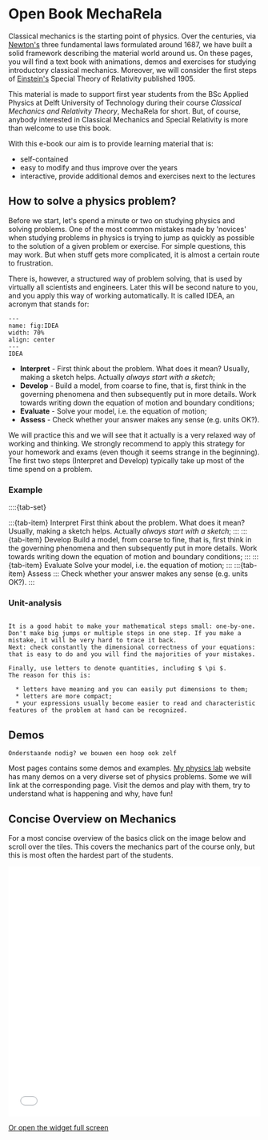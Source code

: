 # Open Book MechaRela #

Classical mechanics is the starting point of physics. Over the centuries, via <a href="https://en.wikipedia.org/wiki/Isaac_Newton">Newton's</a> three fundamental laws formulated around 1687, we have built a solid framework describing the material world around us. On these pages, you will find a text book with animations, demos and exercises for studying introductory classical mechanics. Moreover, we will consider the first steps of <a href="https://en.wikipedia.org/wiki/Albert_Einstein">Einstein's</a> Special Theory of Relativity published 1905.

This material is made to support first year students from the BSc Applied Physics at Delft University of Technology during their course *Classical Mechanics and Relativity Theory*, MechaRela for short. But, of course, anybody interested in Classical Mechanics and Special Relativity is more than welcome to use this book.

With this e-book our aim is to provide learning material that is:

* self-contained
* easy to modify and thus improve over the years
* interactive, provide additional demos and exercises next to the lectures


## How to solve a physics problem?

Before we start, let's spend a minute or two on studying physics and solving problems.
One of the most common mistakes made by 'novices' when studying problems in physics is trying to jump as quickly as possible to the solution of a given problem or exercise. For simple questions, this may work. But when stuff gets more complicated, it is almost a certain route to frustration.

There is, however, a structured way of problem solving, that is used by virtually all scientists and engineers. Later this will be second nature to you, and you apply this way of working automatically. It is called IDEA, an acronym that stands for:

```{figure} images/IDEA.jpg
---
name: fig:IDEA
width: 70%
align: center
---
IDEA 
```

* **Interpret** - First think about the problem. What does it mean? Usually, making a sketch helps. Actually  _always start with a sketch_;
* **Develop** - Build a model, from coarse to fine, that is, first think in the governing phenomena and then subsequently put in more details. Work towards writing down the equation of motion and boundary conditions;
* **Evaluate** - Solve your model, i.e. the equation of motion;
* **Assess** - Check whether your answer makes any sense (e.g. units OK?).

We will practice this and we will see that it actually is a very relaxed way of working and thinking. We strongly recommend to apply this strategy for your homework and exams (even though it seems strange in the beginning).
The first two steps (Interpret and Develop) typically take up most of the time spend on a problem.

### Example

::::{tab-set}

:::{tab-item} Interpret
First think about the problem. What does it mean? Usually, making a sketch helps. Actually  _always start with a sketch_;
:::
:::{tab-item} Develop
Build a model, from coarse to fine, that is, first think in the governing phenomena and then subsequently put in more details. Work towards writing down the equation of motion and boundary conditions;
:::
:::{tab-item} Evaluate
Solve your model, i.e. the equation of motion;
:::
:::{tab-item} Assess
:::
Check whether your answer makes any sense (e.g. units OK?).
:::


### Unit-analysis

```{danger} Good Practice

It is a good habit to make your mathematical steps small: one-by-one. Don't make big jumps or multiple steps in one step. If you make a mistake, it will be very hard to trace it back.
Next: check constantly the dimensional correctness of your equations: that is easy to do and you will find the majorities of your mistakes.

Finally, use letters to denote quantities, including $ \pi $.
The reason for this is:

  * letters have meaning and you can easily put dimensions to them;
  * letters are more compact;
  * your expressions usually become easier to read and characteristic features of the problem at hand can be recognized.

```

## Demos
```{tip}
Onderstaande nodig? we bouwen een hoop ook zelf
```

Most pages contains some demos and examples. [My physics lab](https://www.myphysicslab.com/) website has many demos on a very diverse set of physics problems. Some we will link at the corresponding page. Visit the demos and play with them, try to understand what is happening and why, have fun!


## Concise Overview on Mechanics

For a most concise overview of the basics click on the image below and scroll over the tiles. This covers the mechanics part of the course only, but this is most often the hardest part of the students.

<embed width = "100%" height = "500" frameborder="0" scrolling="yes" src="../_static/NewtonBasics/NewtonBasics.html"> 

<a href="../_static/NewtonBasics/NewtonBasics.html">Or open the widget full screen</a>


